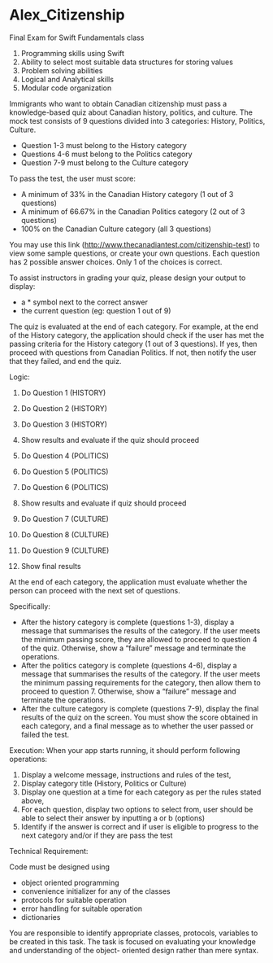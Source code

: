 # Alex_Citizenship
Final Exam for Swift Fundamentals class

1. Programming skills using Swift
2. Ability to select most suitable data structures for storing values
3. Problem solving abilities
4. Logical and Analytical skills
5. Modular code organization

Immigrants who want to obtain Canadian citizenship must pass a knowledge-based quiz about Canadian history, politics, and culture. The mock test consists of 9 questions divided into 3 categories: History, Politics, Culture.
  - Question 1-3 must belong to the History category
  - Questions 4-6 must belong to the Politics category
  - Question 7-9 must belong to the Culture category


 To pass the test, the user must score:
  - A minimum of 33% in the Canadian History category (1 out of 3 questions)
  - A minimum of 66.67% in the Canadian Politics category (2 out of 3 questions)
  - 100% on the Canadian Culture category (all 3 questions)

You may use this link (http://www.thecanadiantest.com/citizenship-test) to view some sample questions, or create your own questions. Each question has 2 possible answer choices. Only 1 of the choices is correct.

To assist instructors in grading your quiz, please design your output to display:
  - a * symbol next to the correct answer
  - the current question (eg: question 1 out of 9)
  
The quiz is evaluated at the end of each category. For example, at the end of the History category, the application should check if the user has met the passing criteria for the History category (1 out of 3 questions). If yes, then proceed with questions from Canadian Politics. If not, then notify the user that they failed, and end the quiz.

Logic:

  1. Do Question 1 (HISTORY)
  2. Do Question 2 (HISTORY)
  3. Do Question 3 (HISTORY)
  4. Show results and evaluate if the quiz should proceed
  
  5. Do Question 4 (POLITICS)
  6. Do Question 5 (POLITICS)
  7. Do Question 6 (POLITICS)
  8. Show results and evaluate if quiz should proceed
  
  9. Do Question 7 (CULTURE)
  10. Do Question 8 (CULTURE)
  11. Do Question 9 (CULTURE)
  12. Show final results


At the end of each category, the application must evaluate whether the person can proceed with the next set of questions.

Specifically:
  - After the history category is complete (questions 1-3), display a message that summarises the results of the category. If the user meets the minimum passing score, they are allowed to proceed to question 4 of the quiz. Otherwise, show a “failure” message and terminate the operations.
  - After the politics category is complete (questions 4-6), display a message that summarises the results of the category. If the user meets the minimum passing requirements for the category, then allow them to proceed to question 7. Otherwise, show a “failure” message and terminate the operations.
  - After the culture category is complete (questions 7-9), display the final results of the quiz on the screen. You must show the score obtained in each category, and a final message as to whether the user passed or failed the test.

Execution:
When your app starts running, it should perform following operations:
  1. Display a welcome message, instructions and rules of the test,
  2. Display category title (History, Politics or Culture)
  3. Display one question at a time for each category as per the rules stated above,
  4. For each question, display two options to select from, user should be able to select their
answer by inputting a or b (options)
  5. Identify if the answer is correct and if user is eligible to progress to the next category
and/or if they are pass the test

Technical Requirement:

Code must be designed using
  - object oriented programming
  - convenience initializer for any of the classes
  - protocols for suitable operation
  - error handling for suitable operation
  - dictionaries
  
You are responsible to identify appropriate classes, protocols, variables to be created in this task. The task is focused on evaluating your knowledge and understanding of the object- oriented design rather than mere syntax.
